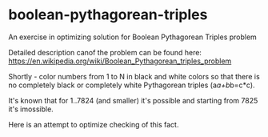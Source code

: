 # boolean-pythagorean-triples
An exercise in optimizing solution for Boolean Pythagorean Triples problem

Detailed description canof the problem can be found here:
https://en.wikipedia.org/wiki/Boolean_Pythagorean_triples_problem

Shortly - color numbers from 1 to N in black and white colors so that there is
no completely black or completely white Pythagorean triples (a*a+b*b=c*c).

It's known that for 1..7824 (and smaller) it's possible and starting from 7825
it's imossible.

Here is an attempt to optimize checking of this fact.
